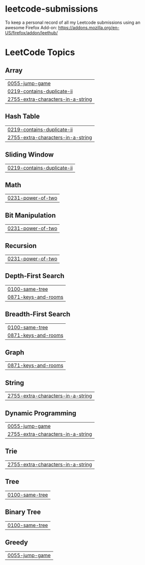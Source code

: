 # leetcode-submissions
To keep a personal record of all my Leetcode submissions using an awesome Firefox Add-on: https://addons.mozilla.org/en-US/firefox/addon/leethub/

<!---LeetCode Topics Start-->
# LeetCode Topics
## Array
|  |
| ------- |
| [0055-jump-game](https://github.com/raghutiwari/leetcode-submissions/tree/master/0055-jump-game) |
| [0219-contains-duplicate-ii](https://github.com/raghutiwari/leetcode-submissions/tree/master/0219-contains-duplicate-ii) |
| [2755-extra-characters-in-a-string](https://github.com/raghutiwari/leetcode-submissions/tree/master/2755-extra-characters-in-a-string) |
## Hash Table
|  |
| ------- |
| [0219-contains-duplicate-ii](https://github.com/raghutiwari/leetcode-submissions/tree/master/0219-contains-duplicate-ii) |
| [2755-extra-characters-in-a-string](https://github.com/raghutiwari/leetcode-submissions/tree/master/2755-extra-characters-in-a-string) |
## Sliding Window
|  |
| ------- |
| [0219-contains-duplicate-ii](https://github.com/raghutiwari/leetcode-submissions/tree/master/0219-contains-duplicate-ii) |
## Math
|  |
| ------- |
| [0231-power-of-two](https://github.com/raghutiwari/leetcode-submissions/tree/master/0231-power-of-two) |
## Bit Manipulation
|  |
| ------- |
| [0231-power-of-two](https://github.com/raghutiwari/leetcode-submissions/tree/master/0231-power-of-two) |
## Recursion
|  |
| ------- |
| [0231-power-of-two](https://github.com/raghutiwari/leetcode-submissions/tree/master/0231-power-of-two) |
## Depth-First Search
|  |
| ------- |
| [0100-same-tree](https://github.com/raghutiwari/leetcode-submissions/tree/master/0100-same-tree) |
| [0871-keys-and-rooms](https://github.com/raghutiwari/leetcode-submissions/tree/master/0871-keys-and-rooms) |
## Breadth-First Search
|  |
| ------- |
| [0100-same-tree](https://github.com/raghutiwari/leetcode-submissions/tree/master/0100-same-tree) |
| [0871-keys-and-rooms](https://github.com/raghutiwari/leetcode-submissions/tree/master/0871-keys-and-rooms) |
## Graph
|  |
| ------- |
| [0871-keys-and-rooms](https://github.com/raghutiwari/leetcode-submissions/tree/master/0871-keys-and-rooms) |
## String
|  |
| ------- |
| [2755-extra-characters-in-a-string](https://github.com/raghutiwari/leetcode-submissions/tree/master/2755-extra-characters-in-a-string) |
## Dynamic Programming
|  |
| ------- |
| [0055-jump-game](https://github.com/raghutiwari/leetcode-submissions/tree/master/0055-jump-game) |
| [2755-extra-characters-in-a-string](https://github.com/raghutiwari/leetcode-submissions/tree/master/2755-extra-characters-in-a-string) |
## Trie
|  |
| ------- |
| [2755-extra-characters-in-a-string](https://github.com/raghutiwari/leetcode-submissions/tree/master/2755-extra-characters-in-a-string) |
## Tree
|  |
| ------- |
| [0100-same-tree](https://github.com/raghutiwari/leetcode-submissions/tree/master/0100-same-tree) |
## Binary Tree
|  |
| ------- |
| [0100-same-tree](https://github.com/raghutiwari/leetcode-submissions/tree/master/0100-same-tree) |
## Greedy
|  |
| ------- |
| [0055-jump-game](https://github.com/raghutiwari/leetcode-submissions/tree/master/0055-jump-game) |
<!---LeetCode Topics End-->